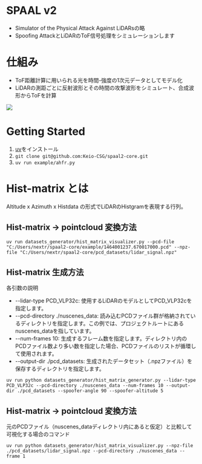 # SPAAL v2

* Simulator of the Physical Attack Against LiDARsの略
* Spoofing AttackとLiDARのToF信号処理をシミュレーションします

# 仕組み

* ToF距離計算に用いられる光を時間-強度の1次元データとしてモデル化
* LiDARの測距ごとに反射波形とその時間の攻撃波形をシミュレート、合成波形からToFを計算

![](image/2024-05-19-14-20-00.png)


# Getting Started

1. [uv](https://docs.astral.sh/uv/)をインストール
2. `git clone git@github.com:Keio-CSG/spaal2-core.git`
3. `uv run example/ahfr.py`

# Hist-matrix とは
Altitude x Azimuth x Histdata の形式でLiDARのHistgramを表現する行列。

<!-- ## Hist-matrix 生成方法 (例) (obsolete)
出力される.npzファイルには、hist-data本体、入力の.pcdファイルの先頭行の点群(=LiDARの最初のスキャンとなる点)の世界座標に対する水平Offset角度、LiDARの垂直角の方向のリスト、LiDARのFoV(360°LiDARなら360)、時間分解能(ns)を含む。
```
uv run python datasets_generator/hist_matrix_generator.py --lidar-type PCD_VLP16 --pcd-file "C:/Users/nextr/spaal2-core/example/1464001237.670017000.pcd" --num-frames 1 --output-dir ./pcd_datasets --time-resolution-ns 0.2
``` -->

## Hist-matrix -> pointcloud 変換方法
```
uv run datasets_generator/hist_matrix_visualizer.py --pcd-file "C:/Users/nextr/spaal2-core/example/1464001237.670017000.pcd" --npz-file "C:/Users/nextr/spaal2-core/pcd_datasets/lidar_signal.npz"
```

## Hist-matrix 生成方法 
各引数の説明
   * --lidar-type PCD_VLP32c:
      使用するLiDARのモデルとしてPCD_VLP32cを指定します。
   * --pcd-directory ./nuscenes_data:
      読み込むPCDファイル群が格納されているディレクトリを指定します。この例では、プロジェクトルートにあるnuscenes_dataを指しています。
   * --num-frames 10:
      生成するフレーム数を指定します。ディレクトリ内のPCDファイル数より多い数を指定した場合、PCDファイルのリストが循環して使用されます。
   * --output-dir ./pcd_datasets:
      生成されたデータセット（.npzファイル）を保存するディレクトリを指定します。

```
uv run python datasets_generator/hist_matrix_generator.py --lidar-type PCD_VLP32c --pcd-directory ./nuscenes_data --num-frames 10 --output-dir ./pcd_datasets --spoofer-angle 90 --spoofer-altitude 5
```

## Hist-matrix -> pointcloud 変換方法
元のPCDファイル（nuscenes_dataディレクトリ内にあると仮定）と比較して可視化する場合のコマンド
```
uv run python datasets_generator/hist_matrix_visualizer.py --npz-file ./pcd_datasets/lidar_signal.npz --pcd-directory ./nuscenes_data --frame 1
```
